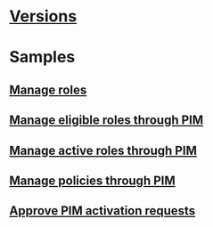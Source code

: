 # [Versions](versions.md)
# Samples
## [Manage roles](role-assignment-rest-sample.md)
## [Manage eligible roles through PIM](privileged-role-eligibility-rest-sample.md)
## [Manage active roles through PIM](privileged-role-assignment-rest-sample.md)
## [Manage policies through PIM](privileged-role-policy-rest-sample.md)
## [Approve PIM activation requests](privileged-approval-sample.md)
